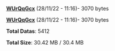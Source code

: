 [**WUrQqGcx**](/data/WUrQqGcx.txt) (28/11/22 - 11:16)- 3070 bytes

[**WUrQqGcx**](/data/WUrQqGcx.txt) (28/11/22 - 11:16)- 3070 bytes

**Total Datas**: 5412

**Total Size**: 30.42 MB / 30.4 MB